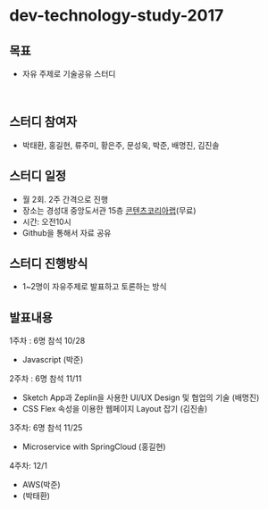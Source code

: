 # dev-technology-study-2017
## 목표

- 자유 주제로 기술공유 스터디

  ​

## 스터디 참여자

- 박태환, 홍길현, 류주미, 황은주, 문성욱, 박준, 배명진, 김진솔



## 스터디 일정

- 월 2회. 2주 간격으로 진행
- 장소는 경성대 중앙도서관 15층 [콘텐츠코리아랩](http://map.naver.com/local/siteview.nhn?code=11592587)(무료)
- 시간: 오전10시
- Github을 통해서 자료 공유



## 스터디 진행방식

- 1~2명이 자유주제로 발표하고 토론하는 방식



## 발표내용

1주차 : 6명 참석  10/28

- Javascript (박준)

2주차 : 6명 참석 11/11

- Sketch App과 Zeplin을 사용한 UI/UX Design 및 협업의 기술 (배명진)
- CSS Flex 속성을 이용한 웹페이지 Layout 잡기 (김진솔)


3주차: 6명 참석 11/25

- Microservice with SpringCloud (홍길현)

4주차: 12/1

- AWS(박준)
- (박태환)

